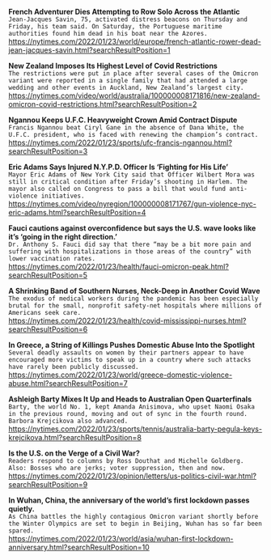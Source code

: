 **French Adventurer Dies Attempting to Row Solo Across the Atlantic**\
`Jean-Jacques Savin, 75, activated distress beacons on Thursday and Friday, his team said. On Saturday, the Portuguese maritime authorities found him dead in his boat near the Azores.`\
https://nytimes.com/2022/01/23/world/europe/french-atlantic-rower-dead-jean-jacques-savin.html?searchResultPosition=1

**New Zealand Imposes Its Highest Level of Covid Restrictions**\
`The restrictions were put in place after several cases of the Omicron variant were reported in a single family that had attended a large wedding and other events in Auckland, New Zealand’s largest city.`\
https://nytimes.com/video/world/australia/100000008171816/new-zealand-omicron-covid-restrictions.html?searchResultPosition=2

**Ngannou Keeps U.F.C. Heavyweight Crown Amid Contract Dispute**\
`Francis Ngannou beat Ciryl Gane in the absence of Dana White, the U.F.C. president, who is faced with renewing the champion’s contract.`\
https://nytimes.com/2022/01/23/sports/ufc-francis-ngannou.html?searchResultPosition=3

**Eric Adams Says Injured N.Y.P.D. Officer Is ‘Fighting for His Life’**\
`Mayor Eric Adams of New York City said that Officer Wilbert Mora was still in critical condition after Friday’s shooting in Harlem. The mayor also called on Congress to pass a bill that would fund anti-violence initiatives.`\
https://nytimes.com/video/nyregion/100000008171767/gun-violence-nyc-eric-adams.html?searchResultPosition=4

**Fauci cautions against overconfidence but says the U.S. wave looks like it’s ‘going in the right direction.’**\
`Dr. Anthony S. Fauci did say that there “may be a bit more pain and suffering with hospitalizations in those areas of the country” with lower vaccination rates.`\
https://nytimes.com/2022/01/23/health/fauci-omicron-peak.html?searchResultPosition=5

**A Shrinking Band of Southern Nurses, Neck-Deep in Another Covid Wave**\
`The exodus of medical workers during the pandemic has been especially brutal for the small, nonprofit safety-net hospitals where millions of Americans seek care.`\
https://nytimes.com/2022/01/23/health/covid-mississippi-nurses.html?searchResultPosition=6

**In Greece, a String of Killings Pushes Domestic Abuse Into the Spotlight**\
`Several deadly assaults on women by their partners appear to have encouraged more victims to speak up in a country where such attacks have rarely been publicly discussed.`\
https://nytimes.com/2022/01/23/world/greece-domestic-violence-abuse.html?searchResultPosition=7

**Ashleigh Barty Mixes It Up and Heads to Australian Open Quarterfinals**\
`Barty, the world No. 1, kept Amanda Anisimova, who upset Naomi Osaka in the previous round, moving and out of sync in the fourth round. Barbora Krejcikova also advanced.`\
https://nytimes.com/2022/01/23/sports/tennis/australia-barty-pegula-keys-krejcikova.html?searchResultPosition=8

**Is the U.S. on the Verge of a Civil War?**\
`Readers respond to columns by Ross Douthat and Michelle Goldberg. Also: Bosses who are jerks; voter suppression, then and now.`\
https://nytimes.com/2022/01/23/opinion/letters/us-politics-civil-war.html?searchResultPosition=9

**In Wuhan, China, the anniversary of the world’s first lockdown passes quietly.**\
`As China battles the highly contagious Omicron variant shortly before the Winter Olympics are set to begin in Beijing, Wuhan has so far been spared.`\
https://nytimes.com/2022/01/23/world/asia/wuhan-first-lockdown-anniversary.html?searchResultPosition=10

